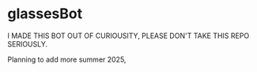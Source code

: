 # glassesBot
I MADE THIS BOT OUT OF CURIOUSITY, PLEASE DON'T TAKE THIS REPO SERIOUSLY.

Planning to add more summer 2025,
